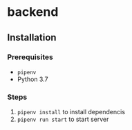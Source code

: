 # backend

## Installation

### Prerequisites
* `pipenv`
* Python 3.7

### Steps
1. `pipenv install` to install dependencis
2. `pipenv run start` to start server